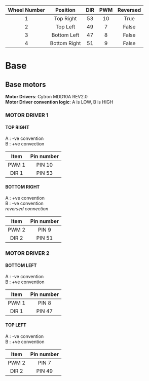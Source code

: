 | Wheel Number | Position | DIR | PWM | Reversed |
| :-----: | :----: | :-----: | :-------: | :----: |
| 1 | Top Right    | 53 | 10 | True |
| 2 | Top Left     | 49 | 7 | False |
| 3 | Bottom Left  | 47 | 8 | False |
| 4 | Bottom Right | 51 | 9 | False |
# Base

## Base motors
**Motor Drivers**: Cytron MDD10A REV2.0<br>
**Motor Driver convention logic**: A is LOW, B is HIGH
### MOTOR DRIVER 1
#### TOP RIGHT
A : -ve convention<br>
B : +ve convection<br>

| Item | Pin number |
| :----: | :----: |
| PWM 1 | PIN 10 |
| DIR 1 | PIN 53 |

#### BOTTOM RIGHT
A : +ve convention<br>
B : -ve convention<br>
*reversed connection*

| Item | Pin number |
| :----: | :----: |
| PWM 2 | PIN 9 |
| DIR 2 | PIN 51 |

### MOTOR DRIVER 2
#### BOTTOM LEFT
A : -ve convention<br>
B : +ve convention<br>

| Item | Pin number |
| :----: | :----: |
| PWM 1 | PIN 8 |
| DIR 1 | PIN 47 |

#### TOP LEFT
A : -ve convention<br>
B : +ve convention<br>

| Item | Pin number |
| :----: | :----: |
| PWM 2 | PIN 7 |
| DIR 2 | PIN 49 |

